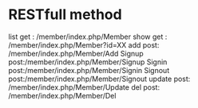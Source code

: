 
# RESTfull method
list       get : /member/index.php/Member
show       get : /member/index.php/Member?id=XX
add        post: /member/index.php/Member/Add 
Signup     post:/member/index.php/Member/Signup
Signin     post:/member/index.php/Member/Signin
Signout     post:/member/index.php/Member/Signout
update     post: /member/index.php/Member/Update 
del        post: /member/index.php/Member/Del  

